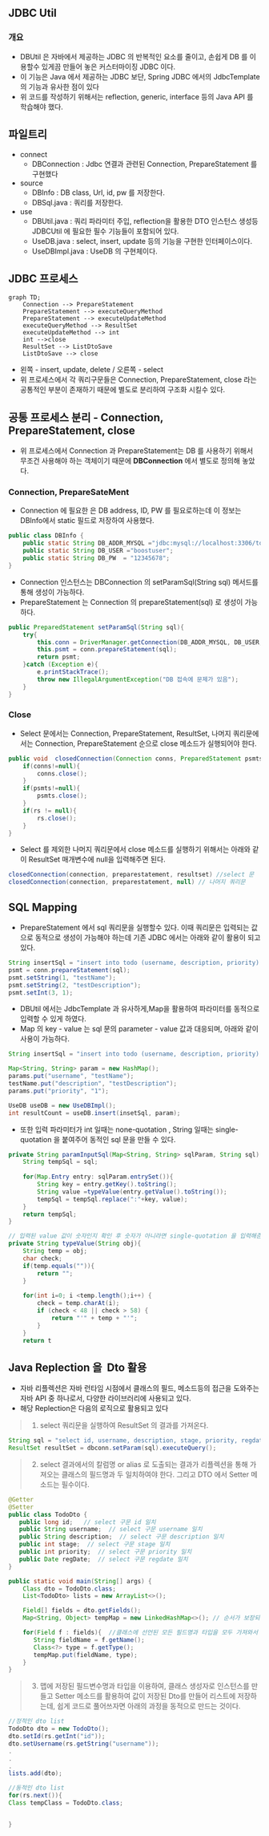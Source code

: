 ## JDBC Util
###  개요
-  DBUtil 은 자바에서 제공하는 JDBC 의 반복적인 요소를 줄이고, 손쉽게 DB 를 이용할수 있게끔 만들어 놓은 커스터마이징 JDBC 이다.
- 이 기능은 Java 에서 제공하는 JDBC 보단, Spring JDBC 에서의 JdbcTemplate 의 기능과 유사한 점이 있다
- 위 코드를 작성하기 위해서는 reflection, generic, interface 등의 Java API 를 학습해야 했다.


##  파일트리
- connect
	- DBConnection : Jdbc 연결과 관련된 Connection, PrepareStatement 를 구현했다
- source
	- DBInfo :  DB class, Url, id, pw 를 저장한다.
	- DBSql.java : 쿼리를 저장한다.
- use
	- DBUtil.java :  쿼리 파라미터 주입, reflection을 활용한 DTO 인스턴스 생성등  JDBCUtil 에 필요한 필수 기능들이 포함되어 있다.
	- UseDB.java : select, insert, update 등의 기능을 구현한 인터페이스이다.
	- UseDBImpl.java : UseDB 의 구현체이다.

## JDBC 프로세스 
```mermaid
graph TD;
	Connection --> PrepareStatement
	PrepareStatement --> executeQueryMethod
	PrepareStatement --> executeUpdateMethod
	executeQueryMethod --> ResultSet
	executeUpdateMethod --> int
	int -->close
	ResultSet --> ListDtoSave
	ListDtoSave --> close
```
- 왼쪽 - insert, update, delete / 오른쪽 - select
- 위 프로세스에서 각 쿼리구문들은 Connection, PrepareStatement, close 라는 공통적인 부분이 존재하기 때문에 별도로 분리하여 구조화 시킬수 있다.

## 공통 프로세스 분리 - Connection, PrepareStatement, close
- 위 프로세스에서 Connection 과 PrepareStatement는 DB 를 사용하기 위해서 무조건 사용해야 하는 객체이기 때문에 **DBConnection** 에서 별도로 정의해 놓았다.

### Connection, PrepareSateMent
- Connection 에 필요한 은 DB address,  ID, PW 를 필요로하는데 이 정보는 DBInfo에서 static 필드로 저장하여 사용했다.
```java
public class DBInfo {  
    public static String DB_ADDR_MYSQL ="jdbc:mysql://localhost:3306/todo";  
    public static String DB_USER ="boostuser";  
    public static String DB_PW  = "12345678";
}
```
- Connection 인스턴스는 DBConnection 의 setParamSql(String sql) 메서드를 통해 생성이 가능하다.
- PrepareStatement 는 Connection 의 prepareStatement(sql) 로 생성이 가능하다.
```java
public PreparedStatement setParamSql(String sql){  
    try{  
        this.conn = DriverManager.getConnection(DB_ADDR_MYSQL, DB_USER, DB_PW);  
        this.psmt = conn.prepareStatement(sql);  
        return psmt;  
    }catch (Exception e){  
        e.printStackTrace();  
        throw new IllegalArgumentException("DB 접속에 문제가 있음");  
    }  
}
```
### Close
- Select 문에서는 Connection, PrepareStatement, ResultSet, 나머지 쿼리문에서는 Connection, PrepareStatement 순으로 close 메소드가 실행되어야 한다.
```java
public void  closedConnection(Connection conns, PreparedStatement psmts, ResultSet rs) throws SQLException {  
    if(conns!=null){  
        conns.close();  
    }  
    if(psmts!=null){  
        psmts.close();  
    }  
    if(rs != null){  
        rs.close();  
    }  
}
```
- Select 를 제외한 나머지 쿼리문에서 close 메소드를 실행하기 위해서는 아래와 같이 ResultSet 매개변수에 null을 입력해주면 된다.
```java
closedConnection(connection, preparestatement, resultset) //select 문
closedConnection(connection, preparestatement, null) // 나머지 쿼리문
```


## SQL Mapping
- PrepareStatement 에서 sql 쿼리문을 실행할수 있다. 이때 쿼리문은 입력되는 값으로 동적으로 생성이 가능해야 하는데 기존 JDBC 에서는 아래와 같이 활용이 되고 있다.
```java
String insertSql = "insert into todo (username, description, priority) values (?, ?, 1 );
psmt = conn.prepareStatement(sql);
psmt.setString(1, "testName");
psmt.setString(2, "testDescription");
psmt.setInt(3, 1);

```
- DBUtil 에서는 JdbcTemplate 과 유사하게,Map을 활용하여 파라미터를 동적으로 입력할 수 있게 하였다.
- Map 의 key - value 는 sql 문의 parameter - value 값과 대응되며, 아래와 같이 사용이 가능하다. 
```java
String insertSql = "insert into todo (username, description, priority) values( :username , :description , :priority )";

Map<String, String> param = new HashMap();
params.put("username", "testName");  
testName.put("description", "testDescription");  
params.put("priority", "1");

UseDB useDB = new UseDBImpl();
int resultCount = useDB.insert(insetSql, param);
```
- 또한 입력 파라미터가 int 일때는 none-quotation , String  일때는 single-quotation 을 붙여주어 동적인 sql 문을 만들 수 있다.
```java
private String paramInputSql(Map<String, String> sqlParam, String sql) {  
    String tempSql = sql;  
  
    for(Map.Entry entry: sqlParam.entrySet()){  
        String key = entry.getKey().toString();  
        String value =typeValue(entry.getValue().toString());  
        tempSql = tempSql.replace(":"+key, value);  
    }  
    return tempSql;  
}  

// 입력된 value 값이 숫자인지 확인 후 숫자가 아니라면 single-quotation 을 입력해준다.
private String typeValue(String obj){  
    String temp = obj;  
    char check;  
    if(temp.equals("")){  
        return "";  
    }  
  
    for(int i=0; i <temp.length();i++) {  
        check = temp.charAt(i);  
        if (check < 48 || check > 58) {  
            return "'" + temp + "'";  
        }  
    }  
    return t
```


## Java Replection 을  Dto 활용
- 자바 리플렉션은 자바 런타임 시점에서 클래스의 필드, 메소드등의 접근을 도와주는 자바 API 중 하나로서, 다양한 라이브러리에 사용되고 있다. 
- 해당 Replection은 다음의 로직으로 활용되고 있다
> 1. select 쿼리문을 실행하여 ResultSet 의 결과를 가져온다. 
```java
String sql = "select id, username, description, stage, priority, regdate from todo";
ResultSet resultSet = dbconn.setParam(sql).executeQuery();
```
> 2. select 결과에서의 칼럼명 or alias 로 도출되는 결과가 리플렉션을 통해 가져오는 클래스의 필드명과 두 일치하여야 한다. 그리고 DTO 에서 Setter 메소드는 필수이다. 
```java
@Getter
@Setter
public class TodoDto {  
   public long id;   // select 구문 id 일치
   public String username;  // select 구문 username 일치
   public String description;  // select 구문 description 일치
   public int stage;  // select 구문 stage 일치
   public int priority;  // select 구문 priority 일치
   public Date regDate;  // select 구문 regdate 일치
}

public static void main(String[] args) {  
    Class dto = TodoDto.class;
    List<TodoDto> lists = new ArrayList<>();

	Field[] fields = dto.getFields();
	Map<String, Object> tempMap = new LinkedHashMap<>(); // 순서가 보장되는 맵

	for(Field f : fields){  //클래스에 선언된 모든 필드명과 타입을 모두 가져와서 맵에 순서대로 저장함.
	   String fieldName = f.getName();  
	   Class<?> type = f.getType();  
	   tempMap.put(fieldName, type);  
	}
}
```
> 3. 맵에 저장된 필드변수명과 타입을 이용하여, 클래스 생성자로 인스턴스를 만들고 Setter 메소드를 활용하여 값이 저장된 Dto를 만들어 리스트에 저장하는데, 쉽게 코드로 풀어쓰자면 아래의 과정을 동적으로 만드는 것이다.
```java
//정적인 dto list
TodoDto dto = new TodoDto();
dto.setId(rs.getInt("id"));
dto.setUsername(rs.getString("username"));
.
.
.
lists.add(dto);

//동적인 dto list
for(rs.next()){
Class tempClass = TodoDto.class;


}

```

